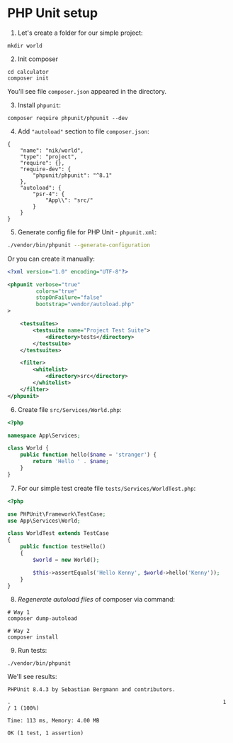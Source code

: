 # PHP Unit setup

1. Let's create a folder for our simple project:

```
mkdir world
```

2. Init composer 

```
cd calculator
composer init
```

You'll see file `composer.json` appeared in the directory.

3. Install `phpunit`:

```
composer require phpunit/phpunit --dev
```

4. Add `"autoload"` section to file `composer.json`:

```
{
    "name": "nik/world",
    "type": "project",
    "require": {},
    "require-dev": {
        "phpunit/phpunit": "^8.1"
    },
    "autoload": {
        "psr-4": { 
            "App\\": "src/"
        }
    }
}
```

5. Generate config file for PHP Unit - `phpunit.xml`:
```bash
./vendor/bin/phpunit --generate-configuration
```

Or you can create it manually:

```xml
<?xml version="1.0" encoding="UTF-8"?>

<phpunit verbose="true"
         colors="true"
         stopOnFailure="false"
         bootstrap="vendor/autoload.php"
>

    <testsuites>
        <testsuite name="Project Test Suite">
            <directory>tests</directory>
        </testsuite>
    </testsuites>

    <filter>
        <whitelist>
            <directory>src</directory>
        </whitelist>
    </filter>
</phpunit>
```

6. Create file `src/Services/World.php`:

```php
<?php

namespace App\Services;

class World {
    public function hello($name = 'stranger') {
        return 'Hello ' . $name;
    }
}
```

7. For our simple test create file `tests/Services/WorldTest.php`:

```php
<?php

use PHPUnit\Framework\TestCase;
use App\Services\World;

class WorldTest extends TestCase
{
    public function testHello()
    {
        $world = new World();

        $this->assertEquals('Hello Kenny', $world->hello('Kenny'));
    }
}
```

8. *Regenerate autoload files* of composer via command:

```
# Way 1
composer dump-autoload

# Way 2
composer install
```

9. Run tests: 

```
./vendor/bin/phpunit
```

We'll see results:

```
PHPUnit 8.4.3 by Sebastian Bergmann and contributors.

.                                                                   1 / 1 (100%)

Time: 113 ms, Memory: 4.00 MB

OK (1 test, 1 assertion)
```
